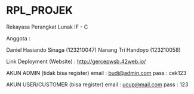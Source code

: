 # RPL_PROJEK
Rekayasa Perangkat Lunak IF - C

Anggota : 

Daniel Hasiando Sinaga (123210047)
Nanang Tri Handoyo (123210058)

Link Deployment (Website) :
http://gercepwsb.42web.io/

AKUN ADMIN (tidak bisa register)
email : budi@admin.com
pass : cek123

AKUN USER/CUSTOMER (bisa register)
email : ucup@mail.com
pass : 123
